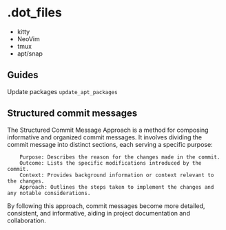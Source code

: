 # .dot_files
- kitty
- NeoVim
- tmux
- apt/snap


## Guides
Update packages `update_apt_packages`

## Structured commit messages
The Structured Commit Message Approach is a method for composing informative and organized commit messages. It involves dividing the commit message into distinct sections, each serving a specific purpose:
```text
    Purpose: Describes the reason for the changes made in the commit.
    Outcome: Lists the specific modifications introduced by the commit.
    Context: Provides background information or context relevant to the changes.
    Approach: Outlines the steps taken to implement the changes and any notable considerations.
```
By following this approach, commit messages become more detailed, consistent, and informative, aiding in project documentation and collaboration.


